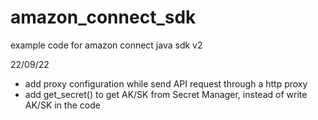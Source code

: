 # amazon_connect_sdk  
example code for amazon connect java sdk v2

22/09/22  
  * add proxy configuration while send API request through a http proxy
  * add get_secret() to get AK/SK from Secret Manager, instead of write AK/SK in the code

